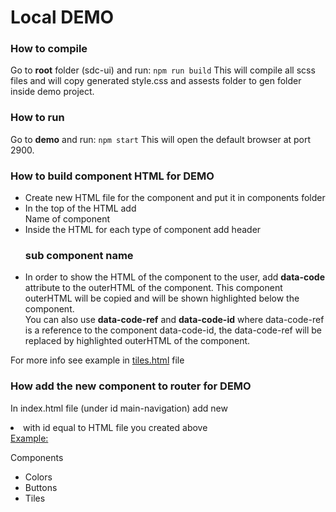 # Local DEMO

### How to compile
Go to <b>root</b> folder (sdc-ui) and run: `npm run build`
This will compile all scss files and will copy generated style.css and assests folder to gen folder inside demo project. 

### How to run
Go to <b>demo</b> and run: `npm start`
This will open the default browser at port 2900.

### How to build component HTML for DEMO
<ul>
    <li>Create new HTML file for the component and put it in components folder</li>
    <li>In the top of the HTML add <div class='component'>Name of component</div></li>
    <li>Inside the HTML for each type of component add header <h3>sub component name</h3></li>
    <li>
        In order to show the HTML of the component to the user, add <b>data-code</b> attribute to the outerHTML of the component.
        This component outerHTML will be copied and will be shown highlighted below the component.
        <br>You can also use <b>data-code-ref</b> and <b>data-code-id</b> where data-code-ref is a reference to the 
        component data-code-id, the data-code-ref will be replaced by highlighted outerHTML of the component.
    </li> 
</ul>
For more info see example in <a href='components/tiles'>tiles.html</a> file

### How add the new component to router for DEMO
In index.html file (under id main-navigation) add new <li> with id equal to HTML file you created above
<br><u>Example:</u>
<div id='main-navigation'>
    <div class='title'>Components</div>    
    <ul>
        <li id='colors'>Colors</li>
        <li id='button'>Buttons</li>
        <li id='tiles'>Tiles</li>
    </ul>
</div>
